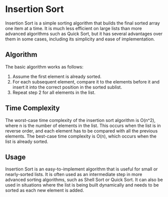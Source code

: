# Insertion Sort

Insertion Sort is a simple sorting algorithm that builds the final sorted array one item at a time. It is much less efficient on large lists than more advanced algorithms such as Quick Sort, but it has several advantages over them in some cases, including its simplicity and ease of implementation.

## Algorithm

The basic algorithm works as follows:
1. Assume the first element is already sorted.
2. For each subsequent element, compare it to the elements before it and insert it into the correct position in the sorted sublist.
3. Repeat step 2 for all elements in the list.



## Time Complexity

The worst-case time complexity of the insertion sort algorithm is O(n^2), where n is the number of elements in the list. This occurs when the list is in reverse order, and each element has to be compared with all the previous elements. The best-case time complexity is O(n), which occurs when the list is already sorted.

## Usage

Insertion Sort is an easy-to-implement algorithm that is useful for small or nearly-sorted lists. It is often used as an intermediate step in more advanced sorting algorithms, such as Shell Sort or Quick Sort. It can also be used in situations where the list is being built dynamically and needs to be sorted as each new element is added.


